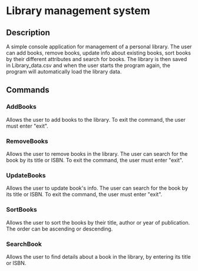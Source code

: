 # Library management system

## Description
A simple console application for management of a personal library. The user can add books, remove books, update info about existing books, sort books by their different attributes and search for books. The library is then saved in Library_data.csv and when the user starts the program again, the program will automatically load the library data.
## Commands
### AddBooks
Allows the user to add books to the library. To exit the command, the user must enter "exit".

### RemoveBooks
Allows the user to remove books in the library. The user can search for the book by its title or ISBN. To exit the command, the user must enter "exit".

### UpdateBooks
Allows the user to update book's info. The user can search for the book by its title or ISBN. To exit the command, the user must enter "exit".

### SortBooks
Allows the user to sort the books by their title, author or year of publication. The order can be ascending or descending.

### SearchBook
Allows the user to find details about a book in the library, by entering its title or ISBN.
